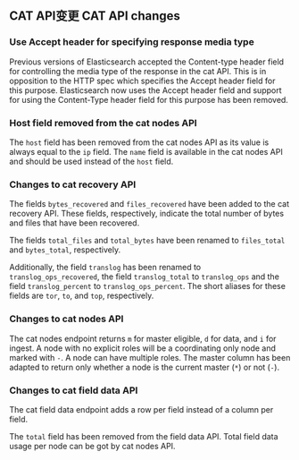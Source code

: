 ## CAT API变更  CAT API changes

### Use Accept header for specifying response media type

Previous versions of Elasticsearch accepted the Content-type header field for controlling the media type of the response in the cat API. This is in opposition to the HTTP spec which specifies the Accept header field for this purpose. Elasticsearch now uses the Accept header field and support for using the Content-Type header field for this purpose has been removed.

### Host field removed from the cat nodes API

The `host` field has been removed from the cat nodes API as its value is always equal to the `ip` field. The `name` field is available in the cat nodes API and should be used instead of the `host` field.

### Changes to cat recovery API

The fields `bytes_recovered` and `files_recovered` have been added to the cat recovery API. These fields, respectively, indicate the total number of bytes and files that have been recovered.

The fields `total_files` and `total_bytes` have been renamed to `files_total` and `bytes_total`, respectively.

Additionally, the field `translog` has been renamed to `translog_ops_recovered`, the field `translog_total` to `translog_ops` and the field `translog_percent` to `translog_ops_percent`. The short aliases for these fields are `tor`, `to`, and `top`, respectively.

### Changes to cat nodes API

The cat nodes endpoint returns `m` for master eligible, `d` for data, and `i` for ingest. A node with no explicit roles will be a coordinating only node and marked with `-`. A node can have multiple roles. The master column has been adapted to return only whether a node is the current master (`*`) or not (`-`).

### Changes to cat field data API

The cat field data endpoint adds a row per field instead of a column per field.

The `total` field has been removed from the field data API. Total field data usage per node can be got by cat nodes API.
